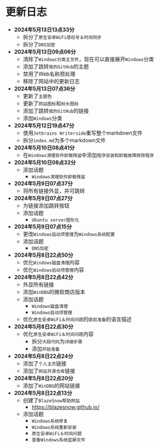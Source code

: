 # 更新日志

- **2024年5月13日13点33分**
	- 拆分了```原生安卓WiFi感叹号＆时间同步```
	- 拆分了```DNS加密```
- **2024年5月13日09点06分**
	- 清除了```Windows分类主文件```，现在可以直接展开```Windows```分类
	- 添加了跳转```我的GitHub```的主题
	- 禁用了Web名称预处理
	- 移除了网站中的更新日志
- **2024年5月13日07点36分**
	- 更新了```主题色```
	- 更新了```网站图标```和```标头图标```
	- 添加了跳转```我的GitHub```的链接
	- 添加```Windows```分类
- **2024年5月12日19点47分**
	- 使用```Jetbrains Writerside```重写整个markdown文件
	- 拆分```index.md```为多个markdown文件
- **2024年5月10日08点41分**
	- 在```Windows清理软件卸载残留```中添加```程序安装和卸载故障排除程序```
- **2024年5月10日08点32分**
	- 添加话题
		- ```Windows清理软件卸载残留```
- **2024年5月9日07点37分**
	- 将所有链接外显，并可跳转
- **2024年5月9日07点27分**
	- 为链接添加跳转按钮
	- 添加话题
		- ```Ubuntu server图形化```
- **2024年5月9日07点15分**
	- 更改```Windows启动项管理```为```Windows系统配置```
	- 添加话题
		- ```DNS加密```
- **2024年5月8日22点50分**
	- 优化```Windows磁盘清理```内容
	- 优化```Windows启动项管理```内容
- **2024年5月8日22点42分**
	- 外显所有链接
	- 添加```WinDBG```的微软商店版本
	- 添加话题
		- ```Windows磁盘清理```
		- ```Windows启动项管理```
	- 优化```原生安卓WiFi＆时间问题```的```提前准备```的语言描述
- **2024年5月8日22点30分**
	- 优化```原生安卓WiFi＆时间问题```内容
		- 拆分```大段代码```为```详细步骤```
		- 添加```开始准备```
- **2024年5月8日22点24分**
	- 添加了```个人主页```链接
	- 添加了```网站开源仓库```链接
- **2024年5月8日22点20分**
	- 添加了```WinDBG```的网站链接
- **2024年5月8日22点13分**
	- 创建了```BlazeSnow帮助网站```
		- https://blazesnow.github.io/
	- 添加话题
		- ```Windows系统修复```
		- ```Windows系统重新安装```
		- ```原生安卓WiFi＆时间问题```
		- ```查看Windows系统蓝屏文件```
